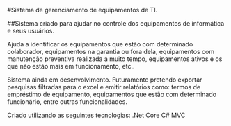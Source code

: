#Sistema de gerenciamento de equipamentos de TI.

##Sistema criado para ajudar no controle dos equipamentos de informática e seus usuários.

Ajuda a identificar os equipamentos que estão com determinado colaborador, equipamentos na garantia ou fora dela, equipamentos com manutenção preventiva realizada a muito tempo, equipamentos ativos e os que não estão mais em funcionamento, etc..

Sistema ainda em desenvolvimento. Futuramente pretendo exportar pesquisas filtradas para o excel e emitir relatórios como: termos de empréstimo de equipamento, equipamentos que estão com determinado funcionário, entre outras funcionalidades.

Criado utilizando as seguintes tecnologias:
.Net Core
C#
MVC
